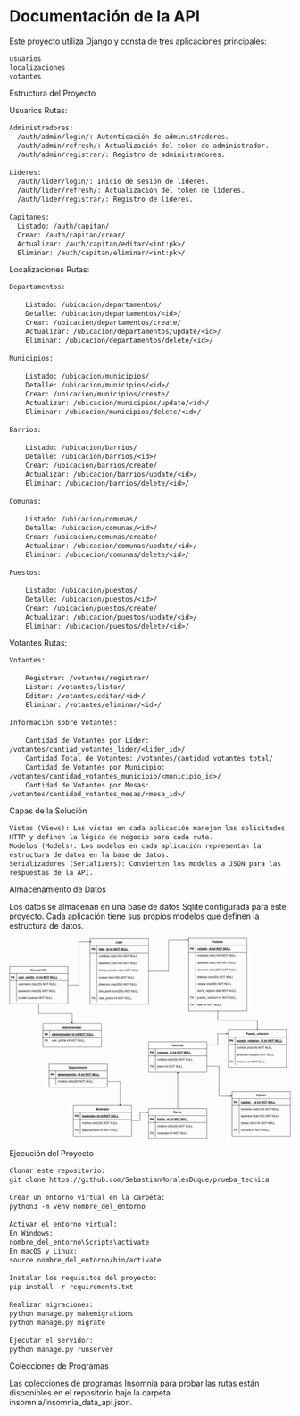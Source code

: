 # Documentación de la API

Este proyecto utiliza Django y consta de tres aplicaciones principales:

    usuarios
    localizaciones
    votantes

Estructura del Proyecto

Usuarios
Rutas:

    Administradores:
      /auth/admin/login/: Autenticación de administradores.
      /auth/admin/refresh/: Actualización del token de administrador.
      /auth/admin/registrar/: Registro de administradores.
      
    Lideres:
      /auth/lider/login/: Inicio de sesión de líderes.
      /auth/lider/refresh/: Actualización del token de líderes.
      /auth/lider/registrar/: Registro de líderes.

    Capitanes:
      Listado: /auth/capitan/
      Crear: /auth/capitan/crear/
      Actualizar: /auth/capitan/editar/<int:pk>/
      Eliminar: /auth/capitan/eliminar/<int:pk>/

Localizaciones
Rutas:

    Departamentos:
    
        Listado: /ubicacion/departamentos/
        Detalle: /ubicacion/departamentos/<id>/
        Crear: /ubicacion/departamentos/create/
        Actualizar: /ubicacion/departamentos/update/<id>/
        Eliminar: /ubicacion/departamentos/delete/<id>/
        
    Municipios:
    
        Listado: /ubicacion/municipios/
        Detalle: /ubicacion/municipios/<id>/
        Crear: /ubicacion/municipios/create/
        Actualizar: /ubicacion/municipios/update/<id>/
        Eliminar: /ubicacion/municipios/delete/<id>/
        
    Barrios:
    
        Listado: /ubicacion/barrios/
        Detalle: /ubicacion/barrios/<id>/
        Crear: /ubicacion/barrios/create/
        Actualizar: /ubicacion/barrios/update/<id>/
        Eliminar: /ubicacion/barrios/delete/<id>/
        
    Comunas:
    
        Listado: /ubicacion/comunas/
        Detalle: /ubicacion/comunas/<id>/
        Crear: /ubicacion/comunas/create/
        Actualizar: /ubicacion/comunas/update/<id>/
        Eliminar: /ubicacion/comunas/delete/<id>/
        
    Puestos:
    
        Listado: /ubicacion/puestos/
        Detalle: /ubicacion/puestos/<id>/
        Crear: /ubicacion/puestos/create/
        Actualizar: /ubicacion/puestos/update/<id>/
        Eliminar: /ubicacion/puestos/delete/<id>/

Votantes
Rutas:

    Votantes:
    
        Registrar: /votantes/registrar/
        Listar: /votantes/listar/
        Editar: /votantes/editar/<id>/
        Eliminar: /votantes/eliminar/<id>/
    
    Información sobre Votantes:
    
        Cantidad de Votantes por Líder: /votantes/cantiad_votantes_lider/<lider_id>/
        Cantidad Total de Votantes: /votantes/cantidad_votantes_total/
        Cantidad de Votantes por Municipio: /votantes/cantidad_votantes_municipio/<municipio_id>/
        Cantidad de Votantes por Mesas: /votantes/cantidad_votantes_mesas/<mesa_id>/

Capas de la Solución

    Vistas (Views): Las vistas en cada aplicación manejan las solicitudes HTTP y definen la lógica de negocio para cada ruta.
    Modelos (Models): Los modelos en cada aplicación representan la estructura de datos en la base de datos.
    Serializadores (Serializers): Convierten los modelos a JSON para las respuestas de la API.

Almacenamiento de Datos

Los datos se almacenan en una base de datos Sqlite configurada para este proyecto. Cada aplicación tiene sus propios modelos que definen la estructura de datos.

![Diagrama:](Diagrama_ER.drawio.png)


Ejecución del Proyecto
    
    Clonar este repositorio: 
    git clone https://github.com/SebastianMoralesDuque/prueba_tecnica
    
    Crear un entorno virtual en la carpeta:
    python3 -m venv nombre_del_entorno
    
    Activar el entorno virtual:
    En Windows:
    nombre_del_entorno\Scripts\activate
    En macOS y Linux:
    source nombre_del_entorno/bin/activate

    Instalar los requisitos del proyecto: 
    pip install -r requirements.txt
    
    Realizar migraciones: 
    python manage.py makemigrations
    python manage.py migrate
    
    Ejecutar el servidor: 
    python manage.py runserver

Colecciones de Programas

Las colecciones de programas Insomnia para probar las rutas están disponibles en el repositorio bajo la carpeta insomnia/insomnia_data_api.json.
